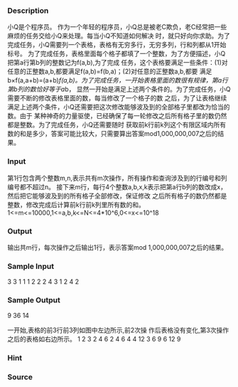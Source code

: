 
### Description
小Q是个程序员。
作为一个年轻的程序员，小Q总是被老C欺负，老C经常把一些麻烦的任务交给小Q来处理。每当小Q不知道如何解决
时，就只好向你求助。为了完成任务，小Q需要列一个表格，表格有无穷多行，无穷多列，行和列都从1开始标号。
为了完成任务，表格里面每个格子都填了一个整数，为了方便描述，小Q把第a行第b列的整数记为f(a,b),为了完成
任务，这个表格要满足一些条件：(1)对任意的正整数a,b,都要满足f(a,b)=f(b,a)；(2)对任意的正整数a,b,都要
满足b×f(a,a+b)=(a+b)*f(a,b)。为了完成任务，一开始表格里面的数很有规律，第a行第b列的数恰好等于a*b，
显然一开始是满足上述两个条件的。为了完成任务，小Q需要不断的修改表格里面的数，每当修改了一个格子的数
之后，为了让表格继续满足上述两个条件，小Q还需要把这次修改能够波及到的全部格子里都改为恰当的数。由于
某种神奇的力量驱使，已经确保了每一轮修改之后所有格子里的数仍然都是整数。为了完成任务，小Q还需要随时
获取前k行前k列这个有限区域内所有数的和是多少，答案可能比较大，只需要算出答案mod1,000,000,007之后的结
果。

### Input
第1行包含两个整数m,n,表示共有m次操作，所有操作和查询涉及到的行编号和列编号都不超过n。
接下来m行，每行4个整数a,b,x,k表示把第a行b列的数改成x，然后把它能够波及到的所有格子全部修改，保证修改
之后所有格子的数仍然都是整数，修改完成后计算前k行前k列里所有数的和。
1<=m<=10000,1<=a,b,k<=N<=4*10^6,0<=x<=10^18

### Output
输出共m行，每次操作之后输出1行，表示答案mod 1,000,000,007之后的结果。
### Sample Input
3 3
1 1 1 2
2 2 4 3
1 2 4 2
### Sample Output
9
36
14

一开始,表格的前3行前3列如图中左边所示,前2次操
作后表格没有变化,第3次操作之后的表格如右边所示。
1 2 3                2 4 6
2 4 6                4 4 12
3 6 9                6 12 9

### Hint

### Source
